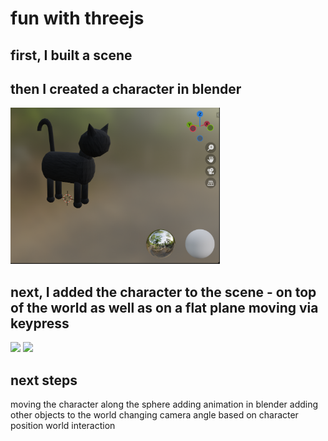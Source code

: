 # fun with threejs

## first, I built a scene 

## then I created a character in blender
<img src="https://github.com/nguyenchloet/threejs/blob/master/BlenderBlackCat.png" height=250px>

## next, I added the character to the scene - on top of the world as well as on a flat plane moving via keypress
<img src="https://github.com/nguyenchloet/threejs/blob/master/CatKeyControlsPreview.mov" height=250px>
<img src="https://github.com/nguyenchloet/threejs/blob/master/CatOnWorldPreview.mov" height=250px>

## next steps
moving the character along the sphere
adding animation in blender
adding other objects to the world
changing camera angle based on character position
world interaction
